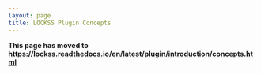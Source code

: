 ```yaml
---
layout: page
title: LOCKSS Plugin Concepts
---
```


**This page has moved to <https://lockss.readthedocs.io/en/latest/plugin/introduction/concepts.html>**
